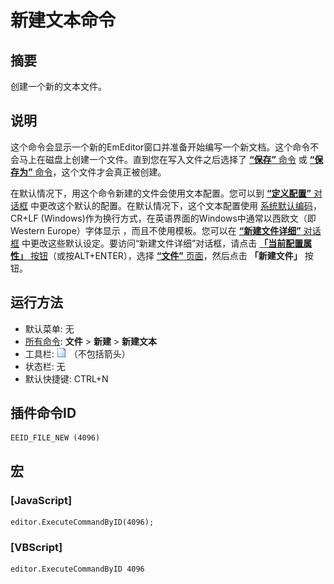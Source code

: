 # 新建文本命令

## 摘要

创建一个新的文本文件。

## 说明

这个命令会显示一个新的EmEditor窗口并准备开始编写一个新文档。这个命令不会马上在磁盘上创建一个文件。直到您在写入文件之后选择了 [**“保存”** 命令](file_save) 或 [**“保存为”** 命令](file_save_as)，这个文件才会真正被创建。

在默认情况下，用这个命令新建的文件会使用文本配置。您可以到
[**“定义配置”** 对话框](../../dlg/configurations/index) 中更改这个默认的配置。在默认情况下，这个文本配置使用 [系统默认编码](../../glossary/systemdefaultencoding)，CR+LF
(Windows)作为换行方式，在英语界面的Windows中通常以西欧文（即Western Europe）字体显示 ，而且不使用模板。您可以在 [**“新建文件详细”** 对话框](../../dlg/properties/file/new_details/index)
中更改这些默认设定。要访问“新建文件详细”对话框，请点击 [**「当前配置属性」** 按钮](../tools/customize)（或按ALT+ENTER），选择
[**“文件”** 页面](../../dlg/properties/file/index)，然后点击 **「新建文件」** 按钮。

## 运行方法

- 默认菜单: 无
- [所有命令](../tools/all_commands): **文件** \> **新建** \> **新建文本**
- 工具栏: ![](../../images/filenew.png)
（不包括箭头）
- 状态栏: 无
- 默认快捷键: CTRL+N

## 插件命令ID

```
EEID_FILE_NEW (4096)
```

## 宏

### \[JavaScript\]

```
editor.ExecuteCommandByID(4096);
```

### \[VBScript\]

```
editor.ExecuteCommandByID 4096
```
